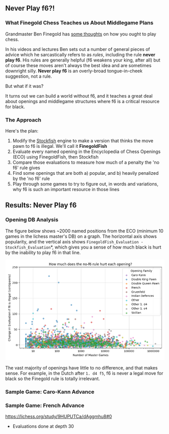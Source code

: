 ## Never Play f6?!
### What Finegold Chess Teaches us About Middlegame Plans

Grandmaster Ben Finegold has [some thoughts](https://www.reddit.com/r/chess/comments/e4m2ae/does_someone_know_all_or_some_of_ben_finegolds/) on how you ought to play chess.

In his videos and lectures Ben sets out a number of general pieces of advice which he sarcastically refers to as *rules*, including the rule **never play f6**.  His rules are generally helpful (f6 weakens your king, after all) but of course these moves aren't always the best idea and are sometimes downright silly. **Never play f6** is an overly-broad tongue-in-cheek suggestion, not a rule. 

But what if it was?

It turns out we can build a world without f6, and it teaches a great deal about openings and middlegame structures where f6 is a critical resource for black.

### The Approach
Here's the plan:
1. Modify the [Stockfish](https://stockfishchess.org/) engine to make a version that  thinks the move pawn to f6 is illegal.  We'll call it **FinegoldFish**
2. Evaluate every named opening in the Encyclopedia of Chess Openings (ECO) using FinegoldFish, then Stockfish 
3. Compare those evaluations to measure how much of a penalty the 'no f6' rule gives
4. Find some openings that are both a) popular, and b) heavily penalized by the 'no f6' rule
5. Play through some games to try to figure out, in words and variations, why f6 is such an important resource in those lines

## Results: Never Play f6

### Opening DB Analysis
The figure below shows ~2000 named positions from the ECO (minimum 10 games in the lichess master's DB) on a graph.  The horizontal axis shows popularity, and the vertical axis shows `FinegoldFish_Evaluation - Stockfish_Evaluation`*, which gives you a sense of how much black is hurt by the inability to play f6 in that line.  

![Most openings are unaffected by Ben's rule, but not all](../results/all_openings.png)

The vast majority of openings have little to no difference, and that makes sense.  For example, in the Dutch after `1. d4 f5`, f6 is never a legal move for black so the Finegold rule is totally irrelevant.  
### Sample Game: Caro-Kann Advance

### Sample Game: French Advance

https://lichess.org/study/9HUPUTCa/dAggmhu8#0

* Evaluations done at depth 30